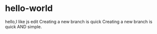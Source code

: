 # hello-world
hello,I like js
edit
Creating a new branch is quick
Creating a new branch is quick AND simple.
